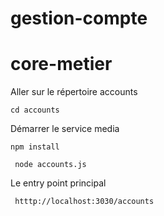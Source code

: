# gestion-compte

# core-metier


Aller sur le répertoire accounts

  ``` cd accounts ```


 Démarrer le service media

 ```npm install```

 ``` node accounts.js```

 Le entry point principal

 ``` htttp://localhost:3030/accounts```

 

